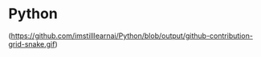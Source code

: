 # Python

(https://github.com/imstilllearnai/Python/blob/output/github-contribution-grid-snake.gif)
